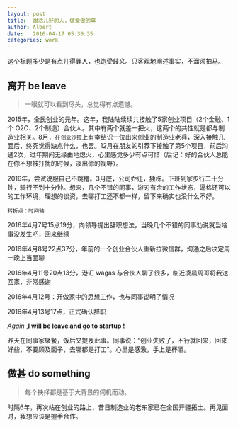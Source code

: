 ```yaml
---
layout: post
title:  跟活儿好的人，做爱做的事
author: Albert
date:   2016-04-17 05:30:35
categories: work
---
```


这个标题多少是有点儿得罪人，也饱受歧义。只客观地阐述事实，不溜须拍马。

## 离开 be leave

> 一眼就可以看到尽头，总觉得有点遗憾。

2015年，全民创业的元年。这年，我陆陆续续共接触了5家创业项目（2个金融、1个 O2O、2个制造）合伙人。其中有两个就差一把火，这两个的共性就是都与制造业相关。8月，在`创业沙拉`上有幸结识一位出来创业的制造业老兵，深入接触几面后，终究觉得缺点什么，也罢。12月在朋友的引荐下接触了第5个项目，前后沟通2次，过年期间无缘由地熄火，心里感觉多少有点可惜（后记：好的合伙人总能在你不想被打扰的时候，淡出你的视野）。

2016年，尝试说服自己不跳槽。3月底，公司乔迁，独栋。下班到家步行二十分钟，骑行不到十分钟。想来，几个不错的同事，游刃有余的工作状态，逼格还可以的工作环境，理想的谈资，去哪打工还不都一样，留下来确实也没什么不好。

`转折点：时间轴` 

2016年4月7号15点19分，向领导提出辞职想法，当晚几个不错的同事劝说就当啥事没发生吧，回来继续

2016年4月8号22点37分，年前的一个创业合伙人重新拉微信群，沟通之后决定周一晚上当面聊

2016年4月11号20点13分，港汇 wagas 与合伙人聊了很多，临近凌晨周哥将我送回家，非常感谢

2016年4月12号：开做家中的思想工作，也与同事说明了情况

2016年4月13号17点，正式确认辞职

*Again* ,**I will be leave and go to startup !**

昨天在同事家聚餐，饭后又提及此事。同事说：“创业失败了，不行就回来，回来好些，不要顾及面子，去哪都是打工”。心里是感激，手上是杯酒。

## 做甚 do something

> 每个抉择都是基于大背景的伺机而动。

时隔6年，再次站在创业的路上，昔日制造业的老东家已在全国开疆拓土。再见面时，我想应该是握手合作。